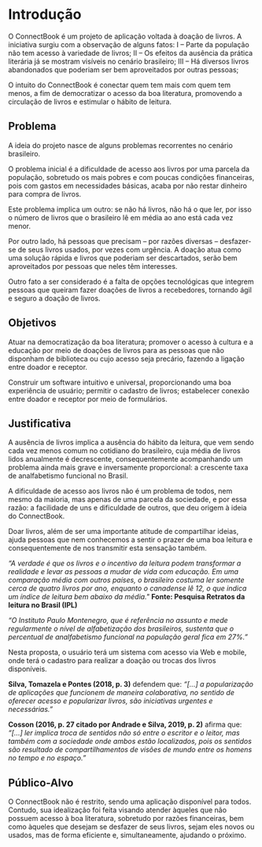 # Introdução

O ConnectBook é um projeto de aplicação voltada à doação de livros. A iniciativa surgiu com a observação de alguns fatos:
I – Parte da população não tem acesso à variedade de livros;
II – Os efeitos da ausência da prática literária já se mostram visíveis no cenário brasileiro;
III – Há diversos livros abandonados que poderiam ser bem aproveitados por outras pessoas;

O intuito do ConnectBook é conectar quem tem mais com quem tem menos, a fim de democratizar o acesso da boa literatura, promovendo a circulação de livros e estimular o hábito de leitura. 

## Problema

A ideia do projeto nasce de alguns problemas recorrentes no cenário brasileiro.

O problema inicial é a dificuldade de acesso aos livros por uma parcela da população, sobretudo os mais pobres e com poucas condições financeiras, pois com gastos em necessidades básicas, acaba por não restar dinheiro para compra de livros. 

Este problema implica um outro: se não há livros, não há o que ler, por isso o número de livros que o brasileiro lê em média ao ano está cada vez menor.

Por outro lado, há pessoas que precisam – por razões diversas – desfazer-se de seus livros usados, por vezes com urgência. A doação atua como uma solução rápida e livros que poderiam ser descartados, serão bem aproveitados por pessoas que neles têm interesses.

Outro fato a ser considerado é a falta de opções tecnológicas que integrem pessoas que queiram fazer doações de livros a recebedores, tornando ágil e seguro a doação de livros.

## Objetivos

Atuar na democratização da boa literatura; promover o acesso à cultura e a educação por meio de doações de livros para as pessoas que não disponham de biblioteca ou cujo acesso seja precário, fazendo a ligação entre doador e receptor.

Construir um software intuitivo e universal, proporcionando uma boa experiência de usuário; permitir o cadastro de livros; estabelecer conexão entre doador e receptor por meio de formulários.

## Justificativa

A ausência de livros implica a ausência do hábito da leitura, que vem sendo cada vez menos comum no cotidiano do brasileiro, cuja média de livros lidos anualmente é decrescente, consequentemente acompanhando um problema ainda mais grave e inversamente proporcional: a crescente taxa de analfabetismo funcional no Brasil. 

A dificuldade de acesso aos livros não é um problema de todos, nem mesmo da maioria, mas apenas  de uma parcela da sociedade, e por essa razão: a facilidade de uns e dificuldade de outros, que deu origem à ideia do ConnectBook.

Doar livros, além de ser uma importante atitude de compartilhar ideias, ajuda pessoas que nem conhecemos a sentir o prazer de uma boa leitura e consequentemente de nos transmitir esta sensação também.

*“A verdade é que os livros e o incentivo da leitura podem transformar a realidade e levar as pessoas a mudar de vida com educação.
Em uma comparação média com outros países, o brasileiro costuma ler somente cerca de quatro livros por ano, enquanto o canadense lê 12, o que indica um índice de leitura bem abaixo da média."* **Fonte: Pesquisa Retratos da leitura no Brasil (IPL)**

*“O Instituto Paulo Montenegro, que é referência no assunto e mede regularmente o nível de alfabetização dos brasileiros, sustenta que o percentual de analfabetismo funcional na população geral fica em 27%.”*

Nesta proposta, o usuário terá um sistema com acesso via Web e mobile, onde terá o cadastro para  realizar a doação ou trocas dos livros disponíveis. 

**Silva, Tomazela e Pontes (2018, p. 3)** defendem que: *“[...] a popularização de aplicações que funcionem de maneira colaborativa, no sentido de oferecer acesso e popularizar livros, são iniciativas urgentes e necessárias.”*

**Cosson (2016, p. 27 citado por Andrade e Silva, 2019, p. 2)** afirma que: *“[...] ler implica troca de sentidos não só entre o escritor e o leitor, mas também com a sociedade onde ambos estão localizados, pois os sentidos são resultado de compartilhamentos de visões de mundo entre os homens no tempo e no espaço.”*

## Público-Alvo

O ConnectBook não é restrito, sendo uma aplicação disponível para todos. Contudo, sua idealização foi feita visando atender àqueles que não possuem acesso à boa literatura, sobretudo por razões financeiras, bem como àqueles que desejam se desfazer de seus livros, sejam eles novos ou usados, mas de forma eficiente e, simultaneamente, ajudando o próximo.
